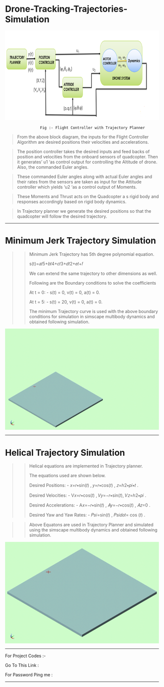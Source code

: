 # Drone-Tracking-Trajectories-Simulation




![alt text](https://github.com/pranavpeddi1/Drone-Tracking-Trajectories-Simulation/blob/main/Traectory%20Flight%20Controller.png)

                    Fig :- Flight Controller with Trajectory Planner



>From the above block diagram, the inputs for the Flight Controller Algorithm are desired positions their velocities and accelerations. 

>The position controller takes the desired inputs and feed backs of position and velocities from the onboard sensors of quadcopter. Then it generates’ u1 ‘as control output for controlling the Altitude of drone. Also, the commanded Euler angles.

>These commanded Euler angles along with actual Euler angles and their rates from the sensors are taken as input for the Attitude controller which yields ‘u2 ‘as a control output of Moments.

>These Moments and Thrust acts on the Quadcopter a s rigid body and responses accordingly based on rigid body dynamics.


>In Trajectory planner we generate the desired positions so that the quadcopter will follow the desired trajectory.



*****************************************************************
# Minimum Jerk Trajectory Simulation

 >> Minimum Jerk Trajectory has 5th degree polynomial equation. 
 >> 
 >> s(t)=𝑎𝑡5+𝑏𝑡4+𝑐𝑡3+𝑑𝑡2+𝑒𝑡+𝑓 
 >> 
 >> We can extend the same trajectory to other dimensions as well.
 >>  
 >> Following are the Boundary conditions to solve the coefficients 
 >> 
 >> At t = 0: - s(t) = 0, v(t) = 0, a(t) = 0.
 >> 
 >> At t = 5: - s(t) = 20, v(t) = 0, a(t) = 0. 
 >> 
 >> The minimum Trajectory curve is used with the above boundary conditions for simulation in simscape multibody dynamics and obtained following simulation.
 
![alt text](https://github.com/pranavpeddi1/Drone-Tracking-Trajectories-Simulation/blob/main/Trajectory1_Simulink.gif)

**************************************************************************************
# Helical Trajectory Simulation

>>Helical equations are implemented in Trajectory planner. 
>>
>>The equations used are shown below. 
>>
>>Desired Positions: - 𝑥=𝑟∗sin(𝑡) , 𝑦=𝑟∗cos(𝑡) , 𝑧=ℎ2∗𝑝𝑖∗𝑡 . 
>>
>>Desired Velocities: - V𝑥=𝑟∗cos(𝑡) , 𝑉𝑦=−𝑟∗sin(𝑡), 𝑉𝑧=ℎ2∗𝑝𝑖 . 
>>
>>Desired Accelerations: - A𝑥=−𝑟∗sin(𝑡) , 𝐴𝑦=−𝑟∗cos(𝑡) , 𝐴𝑧=0 .
>>
>>Desired Yaw and Yaw Rates: - 𝑃𝑠𝑖=sin(𝑡) , 𝑃𝑠𝑖𝑑𝑜𝑡= cos (𝑡) .

>>Above Equatons are used in Trajectory Planner and simulated using the simscape multibody dynamics and obtained following simulation.


![alt text](https://github.com/pranavpeddi1/Drone-Tracking-Trajectories-Simulation/blob/main/Trajectory2_Simulink.gif)

*****************************************************************

For Project Codes :- 

Go To This Link :

For Password Ping me :
*****************************************
